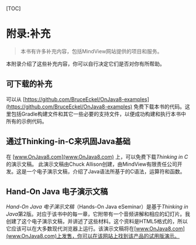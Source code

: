 [TOC]

<!-- Appendix: Supplements -->
# 附录:补充

> 本书有许多补充内容，包括MindView网站提供的项目和服务。

本附录介绍了这些补充内容，你可以自行决定它们是否对你有所帮助。

<!-- Downloadable Supplements -->
## 可下载的补充

可以从 [https://github.com/BruceEckel/OnJava8-examples](https://github.com/BruceEckel/OnJava8-examples) 免费下载本书的代码。这里包括Gradle构建文件和其它一些必要的支持文件，以便成功构建和执行本书中所有的示例代码。

<!-- Thinking in C: Foundations for Java -->
## 通过Thinking-in-C来巩固Java基础

在 [www.OnJava8.com](www.OnJava8.com) 上，可以免费下载*Thinking in C*的演示文稿。 此演示文稿由Chuck Allison创建，由MindView有限责任公司开发。这是一个电子演示文稿，介绍了Java语法所基于的C语法，运算符和函数。

<!-- Hands-On Java eSeminar -->
## Hand-On Java 电子演示文稿

*Hand-On Java 电子演示文稿*（Hands-On Java eSeminar）是基于*Thinking in Java*第2版。对应于该书中的每一章，它附带有一个音频讲解和相应的幻灯片。我创建了这个电子演示文稿，并讲述了这些材料。这个资料是HTML5格式的，所以它应该可以在大多数现代浏览器上运行。该演示文稿将在[www.OnJava8.com](www.OnJava8.com)上发售，你可以在该网站上找到该产品的试用版演示。

<!-- 分页 -->
<div style="page-break-after: always;"></div>